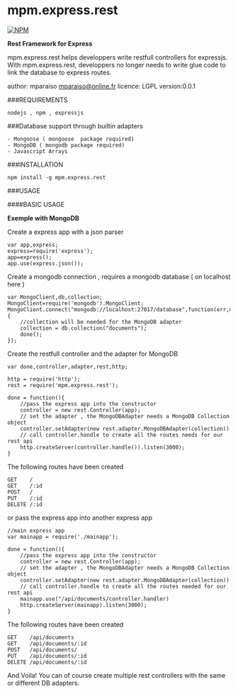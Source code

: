 mpm.express.rest
================

[![NPM](https://nodei.co/npm/mpm.express.rest.png)](https://nodei.co/npm/mpm.express.rest/)

**Rest Framework for Express**

mpm.express.rest helps developpers write restfull controllers 
for expressjs. With mpm.express.rest, developpers no longer needs
to write glue code to link the database to express routes.

author: mparaiso <mparaiso@online.fr>
licence: LGPL
version:0.0.1

###REQUIREMENTS

	nodejs , npm , expressjs

###Database support through builtin adapters

	- Mongoose ( mongoose  package required)
	- MongoDB ( mongodb package required)
	- Javascript Arrays

###INSTALLATION

	npm install -g mpm.express.rest

###USAGE

####BASIC USAGE

**Exemple with MongoDB**

Create a express app with a json parser

	var app,express;
	express=require('express');
	app=express();
	app.use(express.json());

Create a mongodb connection , requires a mongodb database ( on localhost here )


	var MongoClient,db,collection;
	MongoClient=require('mongodb').MongoClient;
	MongoClient.connect("mongodb://localhost:27017/database",function(err,db){
		//collection will be needed for the MongoDB adapter
		collection = db.collection("documents");
		done();
	});

Create the restfull controller and the adapter for MongoDB

	var done,controller,adapter,rest,http;
	
	http = require('http');
	rest = require('mpm.express.rest');
	
	done = function(){
		//pass the express app into the constructor
		controller = new rest.Controller(app);
		// set the adapter , the MongoDBAdapter needs a MongoDB Collection object
		controller.setAdapter(new rest.adapter.MongoDBAdapter(collection))
		// call controller.handle to create all the routes needs for our rest api
		http.createServer(controller.handle()).listen(3000);
	}

The following routes have been created

	GET    /
	GET    /:id
	POST   /
	PUT    /:id
	DELETE /:id

or pass the express app into another express app

	//main express app
	var mainapp = require('./mainapp');

	done = function(){
		//pass the express app into the constructor
		controller = new rest.Controller(app);
		// set the adapter , the MongoDBAdapter needs a MongoDB Collection object
		controller.setAdapter(new rest.adapter.MongoDBAdapter(collection))
		// call controller.handle to create all the routes needed for our rest api
		mainapp.use("/api/documents/controller.handler)
		http.createServer(mainapp).listen(3000);
	}

The following routes have been created

	GET    /api/documents
	GET    /api/documents/:id
	POST   /api/documents/
	PUT    /api/documents/:id
	DELETE /api/documents/:id

And Voila! You can of course create multiple rest controllers with the same or different DB adapters.